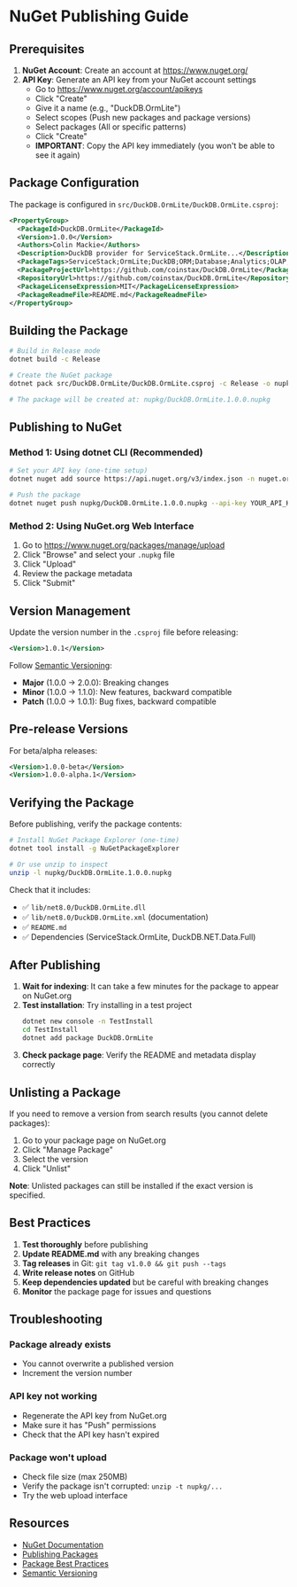 # NuGet Publishing Guide

## Prerequisites

1. **NuGet Account**: Create an account at https://www.nuget.org/
2. **API Key**: Generate an API key from your NuGet account settings
   - Go to https://www.nuget.org/account/apikeys
   - Click "Create"
   - Give it a name (e.g., "DuckDB.OrmLite")
   - Select scopes (Push new packages and package versions)
   - Select packages (All or specific patterns)
   - Click "Create"
   - **IMPORTANT**: Copy the API key immediately (you won't be able to see it again)

## Package Configuration

The package is configured in `src/DuckDB.OrmLite/DuckDB.OrmLite.csproj`:

```xml
<PropertyGroup>
  <PackageId>DuckDB.OrmLite</PackageId>
  <Version>1.0.0</Version>
  <Authors>Colin Mackie</Authors>
  <Description>DuckDB provider for ServiceStack.OrmLite...</Description>
  <PackageTags>ServiceStack;OrmLite;DuckDB;ORM;Database;Analytics;OLAP;DataProcessing</PackageTags>
  <PackageProjectUrl>https://github.com/coinstax/DuckDB.OrmLite</PackageProjectUrl>
  <RepositoryUrl>https://github.com/coinstax/DuckDB.OrmLite</RepositoryUrl>
  <PackageLicenseExpression>MIT</PackageLicenseExpression>
  <PackageReadmeFile>README.md</PackageReadmeFile>
</PropertyGroup>
```

## Building the Package

```bash
# Build in Release mode
dotnet build -c Release

# Create the NuGet package
dotnet pack src/DuckDB.OrmLite/DuckDB.OrmLite.csproj -c Release -o nupkg

# The package will be created at: nupkg/DuckDB.OrmLite.1.0.0.nupkg
```

## Publishing to NuGet

### Method 1: Using dotnet CLI (Recommended)

```bash
# Set your API key (one-time setup)
dotnet nuget add source https://api.nuget.org/v3/index.json -n nuget.org

# Push the package
dotnet nuget push nupkg/DuckDB.OrmLite.1.0.0.nupkg --api-key YOUR_API_KEY --source https://api.nuget.org/v3/index.json
```

### Method 2: Using NuGet.org Web Interface

1. Go to https://www.nuget.org/packages/manage/upload
2. Click "Browse" and select your `.nupkg` file
3. Click "Upload"
4. Review the package metadata
5. Click "Submit"

## Version Management

Update the version number in the `.csproj` file before releasing:

```xml
<Version>1.0.1</Version>
```

Follow [Semantic Versioning](https://semver.org/):
- **Major** (1.0.0 → 2.0.0): Breaking changes
- **Minor** (1.0.0 → 1.1.0): New features, backward compatible
- **Patch** (1.0.0 → 1.0.1): Bug fixes, backward compatible

## Pre-release Versions

For beta/alpha releases:

```xml
<Version>1.0.0-beta</Version>
<Version>1.0.0-alpha.1</Version>
```

## Verifying the Package

Before publishing, verify the package contents:

```bash
# Install NuGet Package Explorer (one-time)
dotnet tool install -g NuGetPackageExplorer

# Or use unzip to inspect
unzip -l nupkg/DuckDB.OrmLite.1.0.0.nupkg
```

Check that it includes:
- ✅ `lib/net8.0/DuckDB.OrmLite.dll`
- ✅ `lib/net8.0/DuckDB.OrmLite.xml` (documentation)
- ✅ `README.md`
- ✅ Dependencies (ServiceStack.OrmLite, DuckDB.NET.Data.Full)

## After Publishing

1. **Wait for indexing**: It can take a few minutes for the package to appear on NuGet.org
2. **Test installation**: Try installing in a test project
   ```bash
   dotnet new console -n TestInstall
   cd TestInstall
   dotnet add package DuckDB.OrmLite
   ```
3. **Check package page**: Verify the README and metadata display correctly

## Unlisting a Package

If you need to remove a version from search results (you cannot delete packages):

1. Go to your package page on NuGet.org
2. Click "Manage Package"
3. Select the version
4. Click "Unlist"

**Note**: Unlisted packages can still be installed if the exact version is specified.

## Best Practices

1. **Test thoroughly** before publishing
2. **Update README.md** with any breaking changes
3. **Tag releases** in Git: `git tag v1.0.0 && git push --tags`
4. **Write release notes** on GitHub
5. **Keep dependencies updated** but be careful with breaking changes
6. **Monitor** the package page for issues and questions

## Troubleshooting

### Package already exists
- You cannot overwrite a published version
- Increment the version number

### API key not working
- Regenerate the API key from NuGet.org
- Make sure it has "Push" permissions
- Check that the API key hasn't expired

### Package won't upload
- Check file size (max 250MB)
- Verify the package isn't corrupted: `unzip -t nupkg/...`
- Try the web upload interface

## Resources

- [NuGet Documentation](https://docs.microsoft.com/en-us/nuget/)
- [Publishing Packages](https://docs.microsoft.com/en-us/nuget/nuget-org/publish-a-package)
- [Package Best Practices](https://docs.microsoft.com/en-us/nuget/create-packages/package-authoring-best-practices)
- [Semantic Versioning](https://semver.org/)
